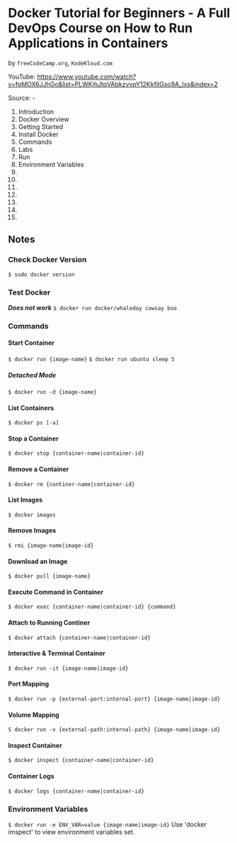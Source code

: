 # Docker Tutorial for Beginners - A Full DevOps Course on How to Run Applications in Containers
by `freeCodeCamp.org`, `KodeKloud.com`

YouTube: https://www.youtube.com/watch?v=fqMOX6JJhGo&list=PLWKjhJtqVAbkzvvpY12KkfiIGso9A_Ixs&index=2

Source: -

01. Introduction
02. Docker Overview
03. Getting Started
04. Install Docker
05. Commands
06. Labs
07. Run
08. Environment Variables
09.
10.
11.
12.
13.
14.
15.

## Notes

### Check Docker Version

`$ sudo docker version`

### Test Docker

***Does not work***
`$ docker run docker/whaleday cowsay boo`

### Commands

#### Start Container
`$ docker run {image-name}`
`$ docker run ubuntu sleep 5`

##### Detached Mode
`$ docker run -d {image-name}`

#### List Containers
`$ docker ps [-a]`

#### Stop a Container
`$ docker stop {container-name|container-id}`

#### Remove a Container
`$ docker rm {continer-name|container-id}`

#### List Images
`$ docker images`

#### Remove Images
`$ rmi {image-name|image-id}`

#### Download an Image
`$ docker pull {image-name}`

#### Execute Command in Container
`$ docker exec {container-name|container-id} {command}`

#### Attach to Running Continer
`$ docker attach {container-name|container-id}`

#### Interactive & Terminal Container
`$ docker run -it {image-name|image-id}`

#### Port Mapping
`$ docker run -p {external-port:internal-port} {image-name|image-id}`

#### Volume Mapping
`S docker run -v {external-path:internal-path} {image-name|image-id}`

#### Inspect Container
`$ docker inspect {container-name|container-id}`

#### Container Logs
`$ docker logs {container-name|container-id}`

### Environment Variables
`$ docker run -e ENV_VAR=value {image-name|image-id}`
Use 'docker imspect' to view environment variables set.